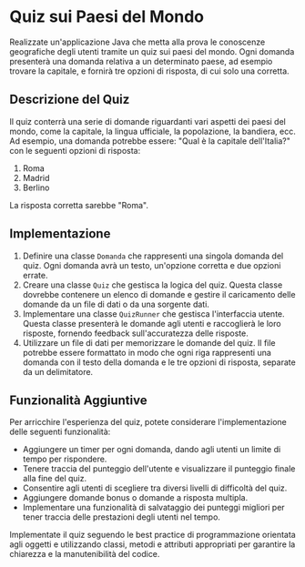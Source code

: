 # Quiz sui Paesi del Mondo

Realizzate un'applicazione Java che metta alla prova le conoscenze geografiche degli utenti tramite un quiz sui paesi del mondo. Ogni domanda presenterà una domanda relativa a un determinato paese, ad esempio trovare la capitale, e fornirà tre opzioni di risposta, di cui solo una corretta.

## Descrizione del Quiz

Il quiz conterrà una serie di domande riguardanti vari aspetti dei paesi del mondo, come la capitale, la lingua ufficiale, la popolazione, la bandiera, ecc. Ad esempio, una domanda potrebbe essere: "Qual è la capitale dell'Italia?" con le seguenti opzioni di risposta:

1. Roma
2. Madrid
3. Berlino

La risposta corretta sarebbe "Roma".

## Implementazione

1. Definire una classe `Domanda` che rappresenti una singola domanda del quiz. Ogni domanda avrà un testo, un'opzione corretta e due opzioni errate.
2. Creare una classe `Quiz` che gestisca la logica del quiz. Questa classe dovrebbe contenere un elenco di domande e gestire il caricamento delle domande da un file di dati o da una sorgente dati.
3. Implementare una classe `QuizRunner` che gestisca l'interfaccia utente. Questa classe presenterà le domande agli utenti e raccoglierà le loro risposte, fornendo feedback sull'accuratezza delle risposte.
4. Utilizzare un file di dati per memorizzare le domande del quiz. Il file potrebbe essere formattato in modo che ogni riga rappresenti una domanda con il testo della domanda e le tre opzioni di risposta, separate da un delimitatore.

## Funzionalità Aggiuntive

Per arricchire l'esperienza del quiz, potete considerare l'implementazione delle seguenti funzionalità:

- Aggiungere un timer per ogni domanda, dando agli utenti un limite di tempo per rispondere.
- Tenere traccia del punteggio dell'utente e visualizzare il punteggio finale alla fine del quiz.
- Consentire agli utenti di scegliere tra diversi livelli di difficoltà del quiz.
- Aggiungere domande bonus o domande a risposta multipla.
- Implementare una funzionalità di salvataggio dei punteggi migliori per tener traccia delle prestazioni degli utenti nel tempo.

Implementate il quiz seguendo le best practice di programmazione orientata agli oggetti e utilizzando classi, metodi e attributi appropriati per garantire la chiarezza e la manutenibilità del codice.
